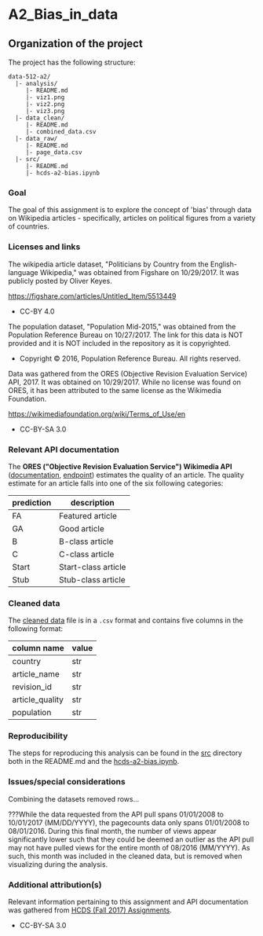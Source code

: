 # A2_Bias_in_data

## Organization of the project

The project has the following structure:

```
data-512-a2/
  |- analysis/
     |- README.md
     |- viz1.png
     |- viz2.png
     |- viz3.png
  |- data_clean/
     |- README.md
     |- combined_data.csv
  |- data_raw/
     |- README.md
     |- page_data.csv
  |- src/
     |- README.md
     |- hcds-a2-bias.ipynb
```

### Goal

The goal of this assignment is to explore the concept of 'bias' through data on Wikipedia articles - specifically, articles on political figures from a variety of countries.

### Licenses and links

The wikipedia article dataset, "Politicians by Country from the English-language Wikipedia," was obtained from Figshare on 10/29/2017. It was publicly posted by Oliver Keyes.

https://figshare.com/articles/Untitled_Item/5513449

- CC-BY 4.0

The population dataset, "Population Mid-2015," was obtained from the Population Reference Bureau on 10/27/2017. The link for this data is NOT provided and it is NOT included in the repository as it is copyrighted.

- Copyright © 2016, Population Reference Bureau. All rights reserved.

Data was gathered from the ORES (Objective Revision Evaluation Service) API, 2017. It was obtained on 10/29/2017. While no license was found on ORES, it has been attributed to the same license as the Wikimedia Foundation.

https://wikimediafoundation.org/wiki/Terms_of_Use/en

- CC-BY-SA 3.0

### Relevant API documentation

The __ORES ("Objective Revision Evaluation Service") Wikimedia API__ ([documentation](https://www.mediawiki.org/wiki/ORES), [endpoint](https://ores.wikimedia.org/v3/#!/scoring/get_v3_scores_context)) estimates the quality of an article. The quality estimate for an article falls into one of the six following categories:

prediction | description
--- | ---
FA | Featured article
GA | Good article
B | B-class article
C | C-class article
Start | Start-class article
Stub | Stub-class article

### Cleaned data

The [cleaned data](/data_clean) file is in a `.csv` format and contains five columns in the following format:

column name | value
--- | ---
country | str
article_name | str
revision_id | str
article_quality | str
population | str

### Reproducibility

The steps for reproducing this analysis can be found in the [src](/src) directory both in the README.md and the [hcds-a2-bias.ipynb](/src/hcds-a2-bias.ipynb).

### Issues/special considerations

Combining the datasets removed rows...

???While the data requested from the API pull spans 01/01/2008 to 10/01/2017 (MM/DD/YYYY), the pagecounts data only spans 01/01/2008 to 08/01/2016. During this final month, the number of views appear significantly lower such that they could be deemed an outlier as the API pull may not have pulled views for the entire month of 08/2016 (MM/YYYY). As such, this month was included in the cleaned data, but is removed when visualizing during the analysis.

### Additional attribution(s)

Relevant information pertaining to this assignment and API documentation was gathered from [HCDS (Fall 2017) Assignments](https://wiki.communitydata.cc/HCDS_(Fall_2017)/Assignments#A2:_Bias_in_data).

- CC-BY-SA 3.0